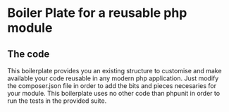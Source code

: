 # Boiler Plate for a reusable php module

## The code

This boilerplate provides you an existing structure to customise and make
available your code reusable in any modern php application. Just modify the composer.json file
in order to add the bits and pieces necesaries for your module.
This boilerplate uses no other code than phpunit in order to run the tests in the provided suite.
